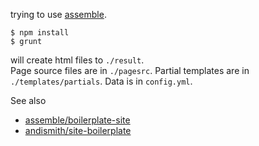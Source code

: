 trying to use [assemble](http://assemble.io/).

```
$ npm install
$ grunt
```

will create html files to `./result`.  
Page source files are in `./pagesrc`.
Partial templates are in `./templates/partials`.
Data is in `config.yml`.


See also

* [assemble/boilerplate-site](https://github.com/assemble/boilerplate-site)
* [andismith/site-boilerplate](https://github.com/andismith/site-boilerplate)


